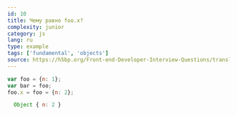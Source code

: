 ```yaml
---
id: 10
title: Чему равно foo.x?
complexity: junior
category: js
lang: ru
type: example
tags: ['fundamental', 'objects']
source: https://h5bp.org/Front-end-Developer-Interview-Questions/translations/russian/#js
---
```

```js
var foo = {n: 1};
var bar = foo;
foo.x = foo = {n: 2};
```
```js
  Object { n: 2 }
```